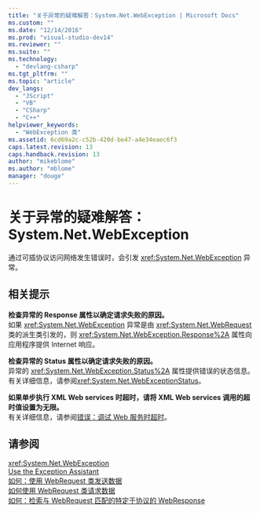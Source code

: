 ```yaml
---
title: "关于异常的疑难解答：System.Net.WebException | Microsoft Docs"
ms.custom: ""
ms.date: "12/14/2016"
ms.prod: "visual-studio-dev14"
ms.reviewer: ""
ms.suite: ""
ms.technology: 
  - "devlang-csharp"
ms.tgt_pltfrm: ""
ms.topic: "article"
dev_langs: 
  - "JScript"
  - "VB"
  - "CSharp"
  - "C++"
helpviewer_keywords: 
  - "WebException 类"
ms.assetid: 6cd69a2c-c52b-420d-be47-a4e34eaec6f3
caps.latest.revision: 13
caps.handback.revision: 13
author: "mikeblome"
ms.author: "mblome"
manager: "douge"
---
```

# 关于异常的疑难解答：System.Net.WebException
通过可插协议访问网络发生错误时，会引发 <xref:System.Net.WebException> 异常。  
  
## 相关提示  
 **检查异常的 Response 属性以确定请求失败的原因。**  
 如果 <xref:System.Net.WebException> 异常是由 <xref:System.Net.WebRequest> 类的派生类引发的，则 <xref:System.Net.WebException.Response%2A> 属性向应用程序提供 Internet 响应。  
  
 **检查异常的 Status 属性以确定请求失败的原因。**  
 异常的 <xref:System.Net.WebException.Status%2A> 属性提供错误的状态信息。 有关详细信息，请参阅<xref:System.Net.WebExceptionStatus>。  
  
 **如果单步执行 XML Web services 时超时，请将 XML Web services 调用的超时值设置为无限。**  
 有关详细信息，请参阅[错误：调试 Web 服务时超时](../Topic/Error:%20Timeout%20While%20Debugging%20Web%20Services.md)。  
  
## 请参阅  
 <xref:System.Net.WebException>   
 [Use the Exception Assistant](../Topic/How%20to:%20Use%20the%20Exception%20Assistant.md)   
 [如何：使用 WebRequest 类发送数据](../Topic/How%20to:%20Send%20Data%20Using%20the%20WebRequest%20Class.md)   
 [如何使用 WebRequest 类请求数据](../Topic/How%20to:%20Request%20Data%20Using%20the%20WebRequest%20Class.md)   
 [如何：检索与 WebRequest 匹配的特定于协议的 WebResponse](../Topic/How%20to:%20Retrieve%20a%20Protocol-Specific%20WebResponse%20that%20Matches%20a%20WebRequest.md)